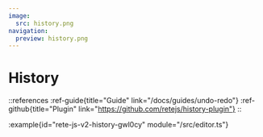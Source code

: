 ```yaml
---
image:
  src: history.png
navigation:
  preview: history.png
---
```


# History

::references
:ref-guide{title="Guide" link="/docs/guides/undo-redo"}
:ref-github{title="Plugin" link="https://github.com/retejs/history-plugin"}
::

:example{id="rete-js-v2-history-gwl0cy" module="/src/editor.ts"}
